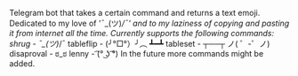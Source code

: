 Telegram bot that takes a certain command and returns a text emoji. 
Dedicated to my love of '¯\_(ツ)_/¯' and to my laziness of copying and pasting it from internet all the time. 
Currently supports the following commands: 
shrug - ¯\_(ツ)_/¯
tableflip - (╯°□°）╯︵ ┻━┻
tableset - ┬──┬ ノ( ゜-゜ノ)
disaproval - ಠ_ಠ
lenny -  ͡(° ͜ʖ ͡°)
In the future more commands might be added. 
